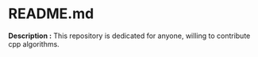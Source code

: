 # README.md
**Description :**
This repository is dedicated for anyone, willing to contribute cpp algorithms.
